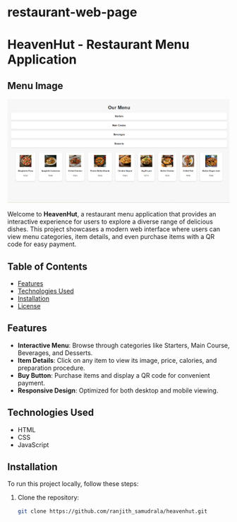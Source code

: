 # restaurant-web-page
# HeavenHut - Restaurant Menu Application

## Menu Image

![Menu](https://github.com/ranjithsamudrala/images/blob/main/menu%20restaurant%20.png)


Welcome to **HeavenHut**, a restaurant menu application that provides an interactive experience for users to explore a diverse range of delicious dishes. This project showcases a modern web interface where users can view menu categories, item details, and even purchase items with a QR code for easy payment.

## Table of Contents

- [Features](#features)
- [Technologies Used](#technologies-used)
- [Installation](#installation)
- [License](#license)

## Features

- **Interactive Menu**: Browse through categories like Starters, Main Course, Beverages, and Desserts.
- **Item Details**: Click on any item to view its image, price, calories, and preparation procedure.
- **Buy Button**: Purchase items and display a QR code for convenient payment.
- **Responsive Design**: Optimized for both desktop and mobile viewing.

## Technologies Used

- HTML
- CSS
- JavaScript


## Installation

To run this project locally, follow these steps:

1. Clone the repository:
   ```bash
   git clone https://github.com/ranjith_samudrala/heavenhut.git
